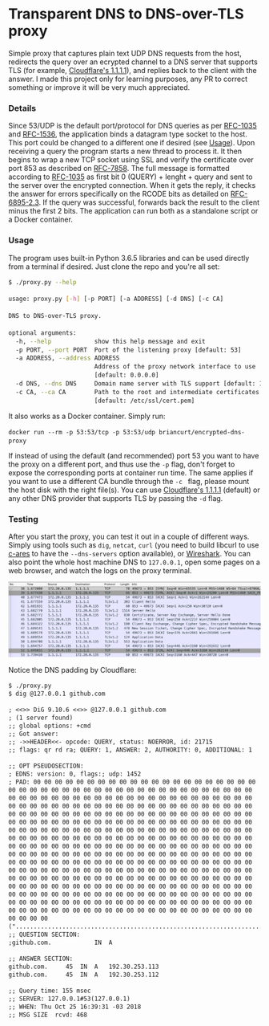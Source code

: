 # Transparent DNS to DNS-over-TLS proxy

Simple proxy that captures plain text UDP DNS requests from the host, redirects the query over an ecrypted channel to a DNS server that supports TLS (for example, [Cloudflare's 1.1.1.1](https://1.1.1.1/)), and replies back to the client with the answer. I made this project only for learning purposes, any PR to correct something or improve it will be very much appreciated.



### Details

Since 53/UDP is the default port/protocol for DNS queries as per [RFC-1035](https://www.ietf.org/rfc/rfc1035.txt) and [RFC-1536](https://tools.ietf.org/html/rfc1536), the application binds a datagram type socket to the host. This port could be changed to a different one if desired (see [Usage](https://github.com/briancurt/encrypted-dns-proxy#usage)). Upon receiving a query the program starts a new thread to process it. It then begins to wrap a new TCP socket using SSL and verify the certificate over port 853 as described on [RFC-7858](https://tools.ietf.org/html/rfc7858). The full message is formatted according to [RFC-1035](https://tools.ietf.org/html/rfc1035) as first bit 0 (QUERY) + lenght + query and sent to the server over the encrypted connection. When it gets the reply, it checks the answer for errors specifically on the RCODE bits as detailed on [RFC-6895-2.3](https://tools.ietf.org/html/rfc6895#section-2.3). If the query was successful, forwards back the result to the client minus the first 2 bits. The application can run both as a standalone script or a Docker container.



### Usage

The program uses built-in Python 3.6.5 libraries and can be used directly from a terminal if desired. Just clone the repo and you're all set:

```bash
$ ./proxy.py --help

usage: proxy.py [-h] [-p PORT] [-a ADDRESS] [-d DNS] [-c CA]

DNS to DNS-over-TLS proxy.

optional arguments:
  -h, --help            show this help message and exit
  -p PORT, --port PORT  Port of the listening proxy [default: 53]
  -a ADDRESS, --address ADDRESS
                        Address of the proxy network interface to use
                        [default: 0.0.0.0]
  -d DNS, --dns DNS     Domain name server with TLS support [default: 1.1.1.1]
  -c CA, --ca CA        Path to the root and intermediate certificates file
                        [default: /etc/ssl/cert.pem]
```

It also works as a Docker container. Simply run:

`docker run --rm -p 53:53/tcp -p 53:53/udp briancurt/encrypted-dns-proxy`

If instead of using the default (and recommended) port 53 you want to have the proxy on a different port, and thus use the `-p` flag, don't forget to expose the corresponding ports at container run time. The same applies if you want to use a different CA bundle through the `-c `  flag, please mount the host disk with the right file(s). You can use [Cloudflare's 1.1.1.1](https://developers.cloudflare.com/1.1.1.1/dns-over-tls/) (default) or any other DNS provider that supports TLS by passing the `-d` flag.



### Testing

After you start the proxy, you can test it out in a couple of different ways. Simply using tools such as `dig`, `netcat`,  `curl` (you need to build libcurl to use [c-ares](https://c-ares.haxx.se/) to have the `--dns-servers` option available), or [Wireshark](https://www.wireshark.org/). You can also point the whole host machine DNS to `127.0.0.1`, open some pages on a web browser, and watch the logs on the proxy terminal.

![wireshark_1](./wireshark_1.png)

Notice the DNS padding by Cloudflare:

```
$ ./proxy.py
$ dig @127.0.0.1 github.com

; <<>> DiG 9.10.6 <<>> @127.0.0.1 github.com
; (1 server found)
;; global options: +cmd
;; Got answer:
;; ->>HEADER<<- opcode: QUERY, status: NOERROR, id: 21715
;; flags: qr rd ra; QUERY: 1, ANSWER: 2, AUTHORITY: 0, ADDITIONAL: 1

;; OPT PSEUDOSECTION:
; EDNS: version: 0, flags:; udp: 1452
; PAD: 00 00 00 00 00 00 00 00 00 00 00 00 00 00 00 00 00 00 00 00 00 00 00 00 00 00 00 00 00 00 00 00 00 00 00 00 00 00 00 00 00 00 00 00 00 00 00 00 00 00 00 00 00 00 00 00 00 00 00 00 00 00 00 00 00 00 00 00 00 00 00 00 00 00 00 00 00 00 00 00 00 00 00 00 00 00 00 00 00 00 00 00 00 00 00 00 00 00 00 00 00 00 00 00 00 00 00 00 00 00 00 00 00 00 00 00 00 00 00 00 00 00 00 00 00 00 00 00 00 00 00 00 00 00 00 00 00 00 00 00 00 00 00 00 00 00 00 00 00 00 00 00 00 00 00 00 00 00 00 00 00 00 00 00 00 00 00 00 00 00 00 00 00 00 00 00 00 00 00 00 00 00 00 00 00 00 00 00 00 00 00 00 00 00 00 00 00 00 00 00 00 00 00 00 00 00 00 00 00 00 00 00 00 00 00 00 00 00 00 00 00 00 00 00 00 00 00 00 00 00 00 00 00 00 00 00 00 00 00 00 00 00 00 00 00 00 00 00 00 00 00 00 00 00 00 00 00 00 00 00 00 00 00 00 00 00 00 00 00 00 00 00 00 00 00 00 00 00 00 00 00 00 00 00 00 00 00 00 00 00 00 00 00 00 00 00 00 00 00 00 00 00 00 00 00 00 00 00 00 00 00 00 00 00 00 00 00 00 00 00 00 00 00 00 00 00 00 00 00 00 00 00 00 00 00 00 00 00 00 00 00 00 00 00 00 00 00 00 00 00 00 00 00 00 00 00 00 00 00 00 00 00 00 00 00 00 00 00 00 00 00 00 00 00 00 00 00 00 00 00 00 00 00 00 00 00 00 00 00 00 00 00 00 (".........................................................................................................................................................................................................................................................................................................................................................................................................")
;; QUESTION SECTION:
;github.com.			IN	A

;; ANSWER SECTION:
github.com.		45	IN	A	192.30.253.113
github.com.		45	IN	A	192.30.253.112

;; Query time: 155 msec
;; SERVER: 127.0.0.1#53(127.0.0.1)
;; WHEN: Thu Oct 25 16:39:31 -03 2018
;; MSG SIZE  rcvd: 468
```

